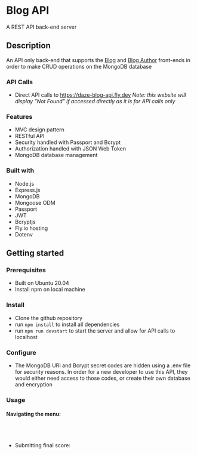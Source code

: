 # Blog API

A REST API back-end server

## Description

An API only back-end that supports the <a href="https://github.com/Daze-bot/blog-consumer">Blog</a> and <a href="https://github.com/Daze-bot/blog-author">Blog Author</a> front-ends in order to make CRUD operations on the MongoDB database

### API Calls
- Direct API calls to https://daze-blog-api.fly.dev *Note: this website will display "Not Found" if accessed directly as it is for API calls only*

### Features
- MVC design pattern
- RESTful API
- Security handled with Passport and Bcrypt
- Authorization handled with JSON Web Token
- MongoDB database management

### Built with

- Node.js
- Express.js
- MongoDB
- Mongoose ODM
- Passport
- JWT
- Bcryptjs
- Fly.io hosting
- Dotenv

## Getting started

### Prerequisites

- Built on Ubuntu 20.04
- Install npm on local machine

### Install

- Clone the github repository
- run ```npm install``` to install all dependencies
- run ```npm run devstart``` to start the server and allow for API calls to localhost

### Configure

- The MongoDB URI and Bcrypt secret codes are hidden using a .env file for security reasons.  In order for a new developer to use this API, they would either need access to those codes, or create their own database and encryption

### Usage

#### Navigating the menu:

<br></br>

- Submitting final score:

